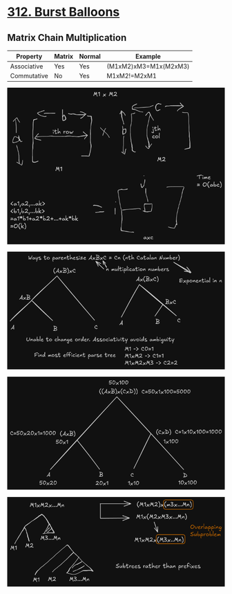 # [312. Burst Balloons](https://leetcode.com/problems/burst-balloons/)

## Matrix Chain Multiplication

| Property | Matrix | Normal | Example |
| ------------- | -------------- | -------------- | ---- |
| Associative | Yes | Yes | (M1xM2)xM3=M1x(M2xM3) |
| Commutative | No | Yes | M1xM2!=M2xM1 |

![Matrix Multiplication1](./MatrixChainMultiplication1.png)

![ParseTree](./ParseTree.png)

![ParseTree1](./ParseTree2.png)

![Overlap](./Overlap.png)
